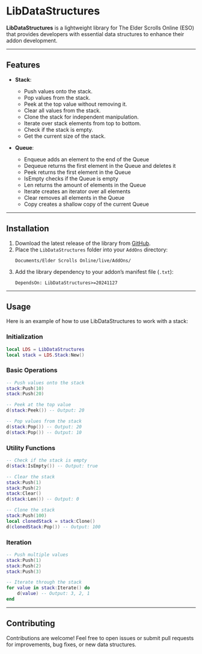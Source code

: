 # LibDataStructures

**LibDataStructures** is a lightweight library for The Elder Scrolls Online (ESO) that provides developers with essential data structures to enhance their addon development.

---

## Features

- **Stack**:
  - Push values onto the stack.
  - Pop values from the stack.
  - Peek at the top value without removing it.
  - Clear all values from the stack.
  - Clone the stack for independent manipulation.
  - Iterate over stack elements from top to bottom.
  - Check if the stack is empty.
  - Get the current size of the stack.

- **Queue**:
  - Enqueue adds an element to the end of the Queue
  - Dequeue returns the first element in the Queue and deletes it
  - Peek returns the first element in the Queue
  - IsEmpty checks if the Queue is empty
  - Len returns the amount of elements in the Queue
  - Iterate creates an iterator over all elements
  - Clear removes all elements in the Queue
  - Copy creates a shallow copy of the current Queue

---

## Installation

1. Download the latest release of the library from [GitHub](#).
2. Place the `LibDataStructures` folder into your `AddOns` directory:
    ```
    Documents/Elder Scrolls Online/live/AddOns/
    ```
3. Add the library dependency to your addon’s manifest file (`.txt`):
    ```
    DependsOn: LibDataStructures>=20241127
    ```

---

## Usage

Here is an example of how to use LibDataStructures to work with a stack:

### Initialization
```lua
local LDS = LibDataStructures
local stack = LDS.Stack:New()
```

### Basic Operations
```lua
-- Push values onto the stack
stack:Push(10)
stack:Push(20)

-- Peek at the top value
d(stack:Peek()) -- Output: 20

-- Pop values from the stack
d(stack:Pop()) -- Output: 20
d(stack:Pop()) -- Output: 10
```

### Utility Functions
```lua
-- Check if the stack is empty
d(stack:IsEmpty()) -- Output: true

-- Clear the stack
stack:Push(1)
stack:Push(2)
stack:Clear()
d(stack:Len()) -- Output: 0

-- Clone the stack
stack:Push(100)
local clonedStack = stack:Clone()
d(clonedStack:Pop()) -- Output: 100
```

### Iteration
```lua
-- Push multiple values
stack:Push(1)
stack:Push(2)
stack:Push(3)

-- Iterate through the stack
for value in stack:Iterate() do
    d(value) -- Output: 3, 2, 1
end
```

---

## Contributing
Contributions are welcome! Feel free to open issues or submit pull requests for improvements, bug fixes, or new data structures.